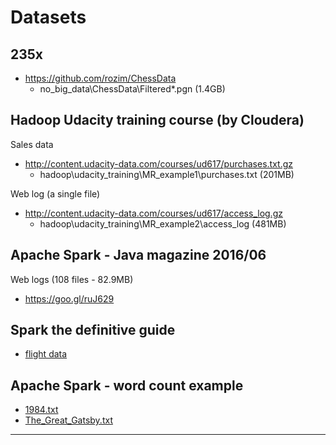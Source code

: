 # Datasets

## 235x

* <https://github.com/rozim/ChessData>
  * no_big_data\ChessData\Filtered\*.pgn (1.4GB)

## Hadoop Udacity training course (by Cloudera)

Sales data

* <http://content.udacity-data.com/courses/ud617/purchases.txt.gz>
  * hadoop\udacity_training\MR_example1\purchases.txt (201MB)

Web log (a single file)

* <http://content.udacity-data.com/courses/ud617/access_log.gz>
  * hadoop\udacity_training\MR_example2\access_log (481MB)

## Apache Spark - Java magazine 2016/06

Web logs (108 files -  82.9MB)

* <https://goo.gl/ruJ629>

## Spark the definitive guide

* [flight data](https://github.com/databricks/Spark-The-Definitive-Guide/blob/master/data/flight-data/csv/2015-summary.csv)

## Apache Spark - word count example

* [1984.txt](./../apache_spark/word_count/1984.txt)
* [The_Great_Gatsby.txt](./../apache_spark/word_count/The_Great_Gatsby.txt)

---